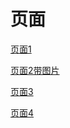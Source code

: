 # 页面

[页面1](%E9%A1%B5%E9%9D%A2%2023471c95395f802abae9d29fbddecab3/%E9%A1%B5%E9%9D%A21%2023471c95395f80bbbd9fd172e38ea7ec.md)

[页面2带图片](%E9%A1%B5%E9%9D%A2%2023471c95395f802abae9d29fbddecab3/%E9%A1%B5%E9%9D%A22%E5%B8%A6%E5%9B%BE%E7%89%87%2023471c95395f80c89424fbb456b99044.md)

[页面3](%E9%A1%B5%E9%9D%A2%2023471c95395f802abae9d29fbddecab3/%E9%A1%B5%E9%9D%A23%2023471c95395f80f2b1ebe49f3145fc75.md)

[页面4](%E9%A1%B5%E9%9D%A2%2023471c95395f802abae9d29fbddecab3/%E9%A1%B5%E9%9D%A24%2023471c95395f80ac854bc8d732d1ee15.md)